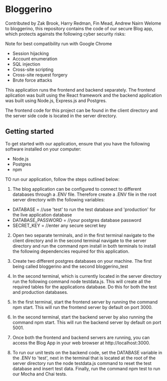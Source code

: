 # Bloggerino
Contributed by Zak Brook, Harry Redman, Fin Mead, Andrew Nairn
Welome to bloggerino, this repository contains the code of our secure Blog app, which protects againsts the following cyber security risks:

Note for best compatibility run with Google Chrome

- Session hijacking
- Account enumeration
- SQL injection
- Cross-site scripting
- Cross-site request forgery
- Brute force attacks

This application runs the frontend and backend separately. The frontend aplication was built using the React framework and the backend application was built using Node.js, Express.js and Postgres.

The frontend code for this project can be found in the client directory and the server side code is located in the server directory.

## Getting started

To get started with our application, ensure that you have the following software installed on your computer:
- Node.js
- Postgres
- npm

TO run our application, follow the steps outlined below:


1. The blog application can be configured to connect to different databases through a .ENV file. Therefore create a .ENV file in the root server directory with the following variables:

 - DATABASE = //use 'test' to run the test database and 'production' for the live application database
 - DATABASE_PASSWORD = //your postgres database password
 - SECRET_KEY = //enter any secure secret key

2. Open two separate terminals, and in the first terminal navigate to the client directory and in the second terminal navigate to the server directory and run the command npm install in both terminals to install the following dependencies required for this application.

3. Create two different postgres databases on your machine. The first being called bloggerino and the second bloggerino_test

4. In the second terminal, which is currently located in the server directory run the following command node testdata.js. This will create all the required tables for the applications database. Do this for both the test and production databases.

5. In the first terminal, start the frontend server by running the command npm start. This will run the frontend server by default on port 3000.

6. In the second terminal, start the backend server by also running the command npm start. This will run the backend server by default on port 5001.

7. Once both the frontend and backend servers are running, you can access the Blog App in your web browser at http://localhost:3000.

8. To run our unit tests on the backend code, set the DATABASE variable in the .ENV to 'test', next in the terminal that is located at the root of the server directory run the node testdata.js command to reset the test database and insert test data. Finally, run the command npm test to run our Mocha and Chai tests.
